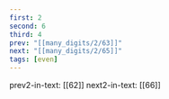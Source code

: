 ```yaml
---
first: 2
second: 6
third: 4
prev: "[[many_digits/2/63]]"
next: "[[many_digits/2/65]]"
tags: [even]
---
```

prev2-in-text: [[62]]
next2-in-text: [[66]]

